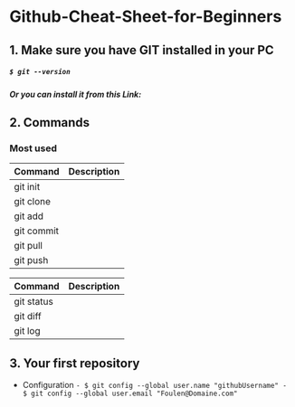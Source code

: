 # Github-Cheat-Sheet-for-Beginners


## 1. Make sure you have GIT installed in your PC 
##### `$ git --version` 
##### Or you can install it from this Link: 


## 2. Commands
 ### Most used 
| Command | Description |
| --- | --- |
| git init |  |
| git clone |  |
| git add |  |
| git commit |  |
| git pull |  |
| git push |  |

| Command | Description |
| --- | --- |
| git status |  |
| git diff |  |
| git log |  |

## 3. Your first repository

   - Configuration 
         ``
           - $ git config --global user.name "githubUsername"
           - $ git config --global user.email "Foulen@Domaine.com"
          ``
      



